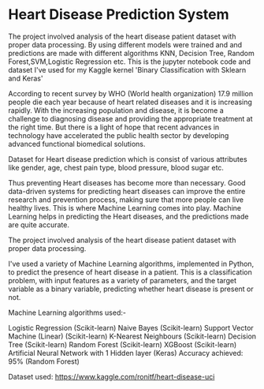 # Heart Disease Prediction System

The project involved analysis of the heart disease patient dataset with proper data processing. By using different models were trained and and predictions are made with different algorithms KNN, Decision Tree, Random Forest,SVM,Logistic Regression etc. This is the jupyter notebook code and dataset I've used for my Kaggle kernel 'Binary Classification with Sklearn and Keras'

According to recent survey by WHO (World health organization) 17.9 million people die each year because of heart related diseases and it is increasing rapidly. With the increasing population and disease, it is become a challenge to diagnosing disease and providing the appropriate treatment at the right time. But there is a light of hope that recent advances in technology have accelerated the public health sector by developing advanced functional biomedical solutions. 

Dataset for Heart disease prediction which is consist of various attributes like gender, age, chest pain type, blood pressure, blood sugar etc. 

Thus preventing Heart diseases has become more than necessary. Good data-driven systems for predicting heart diseases can improve the entire research and prevention process, making sure that more people can live healthy lives. This is where Machine Learning comes into play. Machine Learning helps in predicting the Heart diseases, and the predictions made are quite accurate.

The project involved analysis of the heart disease patient dataset with proper data processing. 

I've used a variety of Machine Learning algorithms, implemented in Python, to predict the presence of heart disease in a patient. This is a classification problem, with input features as a variety of parameters, and the target variable as a binary variable, predicting whether heart disease is present or not.

Machine Learning algorithms used:-

Logistic Regression (Scikit-learn)
Naive Bayes (Scikit-learn)
Support Vector Machine (Linear) (Scikit-learn)
K-Nearest Neighbours (Scikit-learn)
Decision Tree (Scikit-learn)
Random Forest (Scikit-learn)
XGBoost (Scikit-learn)
Artificial Neural Network with 1 Hidden layer (Keras)
Accuracy achieved: 95% (Random Forest)

Dataset used: https://www.kaggle.com/ronitf/heart-disease-uci
